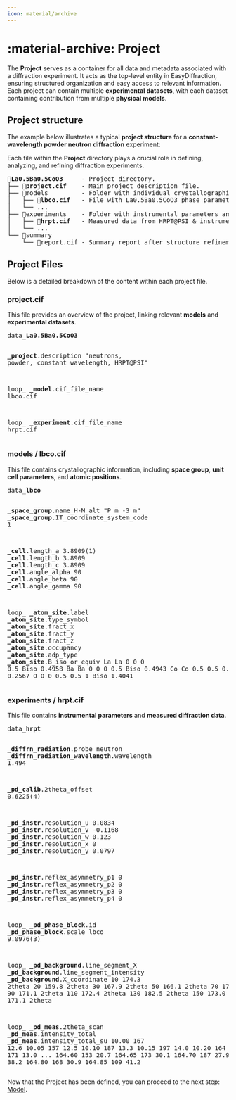 ```yaml
---
icon: material/archive
---
```


# :material-archive: Project

The **Project** serves as a container for all data and metadata associated with
a diffraction experiment. It acts as the top-level entity in EasyDiffraction,
ensuring structured organization and easy access to relevant information. Each
project can contain multiple **experimental datasets**, with each dataset
containing contribution from multiple **physical models**.

## Project structure

The example below illustrates a typical **project structure** for a
**constant-wavelength powder neutron diffraction** experiment:

Each file within the **Project** directory plays a crucial role in defining,
analyzing, and refining diffraction experiments.

<!-- prettier-ignore-start -->

<div class="cif">
<pre>
📁<span class="red"><b>La0.5Ba0.5CoO3</b></span>     - Project directory.
├── 📄<span class="orange"><b>project.cif</b></span>    - Main project description file.
├── 📁models         - Folder with individual crystallographic phases.
│   ├── 📄<span class="orange"><b>lbco.cif</b></span>   - File with La0.5Ba0.5CoO3 phase parameters.
│   └── ...
├── 📁experiments    - Folder with instrumental parameters and measured data.
│   ├── 📄<span class="orange"><b>hrpt.cif</b></span>   - Measured data from HRPT@PSI & instrumental parameters.
│   └── ...
└── 📁summary
    └── 📄report.cif - Summary report after structure refinement.
</pre>
</div>

<!-- prettier-ignore-end -->

## Project Files

Below is a detailed breakdown of the content within each project file.

### <span class="orange">project.cif</span>

This file provides an overview of the project, linking relevant **models** and
**experimental datasets**.

<!-- prettier-ignore-start -->

<div class="cif">
<pre>
data_<span class="red"><b>La0.5Ba0.5CoO3</b></span>

<span class="blue"><b>_project</b>.description</span> "neutrons, powder, constant wavelength, HRPT@PSI"

loop_
<span class="green"><b>_model</b>.cif_file_name</span>
lbco.cif

loop_
<span class="green"><b>_experiment</b>.cif_file_name</span>
hrpt.cif
</pre>
</div>

<!-- prettier-ignore-end -->

### models / <span class="orange">lbco.cif</span>

This file contains crystallographic information, including **space group**,
**unit cell parameters**, and **atomic positions**.

<!-- prettier-ignore-start -->

<div class="cif">
<pre>
data_<span class="red"><b>lbco</b></span>

<span class="blue"><b>_space_group</b>.name_H-M_alt</span>              "P m -3 m"
<span class="blue"><b>_space_group</b>.IT_coordinate_system_code</span> 1

<span class="blue"><b>_cell</b>.length_a</span>      3.8909(1)
<span class="blue"><b>_cell</b>.length_b</span>      3.8909
<span class="blue"><b>_cell</b>.length_c</span>      3.8909
<span class="blue"><b>_cell</b>.angle_alpha</span>  90
<span class="blue"><b>_cell</b>.angle_beta</span>   90
<span class="blue"><b>_cell</b>.angle_gamma</span>  90

loop_
<span class="green"><b>_atom_site</b>.label</span>
<span class="green"><b>_atom_site</b>.type_symbol</span>
<span class="green"><b>_atom_site</b>.fract_x</span>
<span class="green"><b>_atom_site</b>.fract_y</span>
<span class="green"><b>_atom_site</b>.fract_z</span>
<span class="green"><b>_atom_site</b>.occupancy</span>
<span class="green"><b>_atom_site</b>.adp_type</span>
<span class="green"><b>_atom_site</b>.B_iso_or_equiv</span>
La La   0   0   0     0.5  Biso 0.4958
Ba Ba   0   0   0     0.5  Biso 0.4943
Co Co   0.5 0.5 0.5   1    Biso 0.2567
O  O    0   0.5 0.5   1    Biso 1.4041
</pre>
</div>

<!-- prettier-ignore-end -->

### experiments / <span class="orange">hrpt.cif</span>

This file contains **instrumental parameters** and
**measured diffraction data**.

<!-- prettier-ignore-start -->

<div class="cif">
<pre>
data_<span class="red"><b>hrpt</b></span>

<span class="blue"><b>_diffrn_radiation</b>.probe</span>                 neutron
<span class="blue"><b>_diffrn_radiation_wavelength</b>.wavelength</span> 1.494

<span class="blue"><b>_pd_calib</b>.2theta_offset</span> 0.6225(4)

<span class="blue"><b>_pd_instr</b>.resolution_u</span>  0.0834
<span class="blue"><b>_pd_instr</b>.resolution_v</span> -0.1168
<span class="blue"><b>_pd_instr</b>.resolution_w</span>  0.123
<span class="blue"><b>_pd_instr</b>.resolution_x</span>  0
<span class="blue"><b>_pd_instr</b>.resolution_y</span>  0.0797

<span class="blue"><b>_pd_instr</b>.reflex_asymmetry_p1</span> 0
<span class="blue"><b>_pd_instr</b>.reflex_asymmetry_p2</span> 0
<span class="blue"><b>_pd_instr</b>.reflex_asymmetry_p3</span> 0
<span class="blue"><b>_pd_instr</b>.reflex_asymmetry_p4</span> 0

loop_
<span class="green"><b>_pd_phase_block</b>.id</span>
<span class="green"><b>_pd_phase_block</b>.scale</span>
lbco 9.0976(3)

loop_
<span class="green"><b>_pd_background</b>.line_segment_X</span>
<span class="green"><b>_pd_background</b>.line_segment_intensity</span>
<span class="green"><b>_pd_background</b>.X_coordinate</span>
 10  174.3  2theta
 20  159.8  2theta
 30  167.9  2theta
 50  166.1  2theta
 70  172.3  2theta
 90  171.1  2theta
110  172.4  2theta
130  182.5  2theta
150  173.0  2theta
165  171.1  2theta

loop_
<span class="green"><b>_pd_meas</b>.2theta_scan</span>
<span class="green"><b>_pd_meas</b>.intensity_total</span>
<span class="green"><b>_pd_meas</b>.intensity_total_su</span>
 10.00  167  12.6
 10.05  157  12.5
 10.10  187  13.3
 10.15  197  14.0
 10.20  164  12.5
 10.25  171  13.0
...
164.60  153  20.7
164.65  173  30.1
164.70  187  27.9
164.75  175  38.2
164.80  168  30.9
164.85  109  41.2
</pre>
</div>

<!-- prettier-ignore-end -->

Now that the Project has been defined, you can proceed to the next step:
[Model](model.md).
